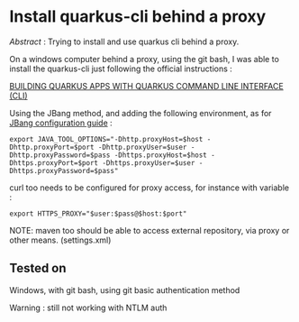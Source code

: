 # Install quarkus-cli behind a proxy

*Abstract* : Trying to install and use quarkus cli behind a proxy.

On a windows computer behind a proxy, using the git bash, I was able to install the quarkus-cli just following the official instructions : 

[BUILDING QUARKUS APPS WITH QUARKUS COMMAND LINE INTERFACE (CLI)](https://quarkus.io/guides/cli-tooling)

Using the JBang method, and adding the following environment, as for [JBang configuration guide](https://www.jbang.dev/documentation/guide/latest/configuration.html) : 

`export JAVA_TOOL_OPTIONS="-Dhttp.proxyHost=$host -Dhttp.proxyPort=$port -Dhttp.proxyUser=$user -Dhttp.proxyPassword=$pass -Dhttps.proxyHost=$host -Dhttps.proxyPort=$port -Dhttps.proxyUser=$user -Dhttps.proxyPassword=$pass"`

curl too needs to be configured for proxy access, for instance with variable :

`export HTTPS_PROXY="$user:$pass@$host:$port"`

NOTE: maven too should be able to access external repository, via proxy or other means. (settings.xml)

## Tested on 

Windows, with git bash, using git basic authentication method

Warning : still not working with NTLM auth

